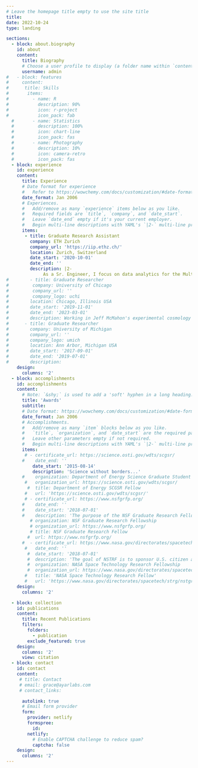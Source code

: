 ```yaml
---
# Leave the homepage title empty to use the site title
title:
date: 2022-10-24
type: landing

sections:
  - block: about.biography
    id: about
    content:
      title: Biography
      # Choose a user profile to display (a folder name within `content/authors/`)
      username: admin
#   - block: features
#     content:
#      title: Skills
#       items:
#         - name: R
#           description: 90%
#           icon: r-project
#           icon_pack: fab
  #       - name: Statistics
  #         description: 100%
  #         icon: chart-line
  #         icon_pack: fas
  #       - name: Photography
  #         description: 10%
  #         icon: camera-retro
  #         icon_pack: fas
  - block: experience
    id: experience
    content:
      title: Experience
      # Date format for experience
      #   Refer to https://wowchemy.com/docs/customization/#date-format
      date_format: Jan 2006
      # Experiences.
      #   Add/remove as many `experience` items below as you like.
      #   Required fields are `title`, `company`, and `date_start`.
      #   Leave `date_end` empty if it's your current employer.
      #   Begin multi-line descriptions with YAML's `|2-` multi-line prefix.
      items:
       - title: Graduate Research Assistant
         company: ETH Zurich
         company_url: 'https://iip.ethz.ch/'
         location: Zurich, Switzerland
         date_start: '2020-10-01'
         date_end: ''
         description: |2-
              As a Sr. Engineer, I focus on data analytics for the Multi-Wavelength Source (MWS) product development for Ayar Labs.  This includes developing data pipelines for the reliability team and executing reliability test plans for the MWS product.
#        - title: Graduate Researcher
#         company: University of Chicago
#         company_url: ''
#         company_logo: uchi
#        location: Chicago, Illinois USA
#        date_start: '2019-11-01'
#        date_end: '2023-03-01'
#        description: Working in Jeff McMahon's experimental cosmology group, I characterized and modeled optical elements for the Simons Observatory, a next-generation cosmology experiment.
#      - title: Graduate Researcher
#        company: University of Michigan
#        company_url: ''
#        company_logo: umich
#        location: Ann Arbor, Michigan USA
#        date_start: '2017-09-01'
#        date_end: '2019-07-01'
#        description:
    design:
      columns: '2'
  - block: accomplishments
    id: accomplishments
    content:
      # Note: `&shy;` is used to add a 'soft' hyphen in a long heading.
      title: 'Awards'
      subtitle:
      # Date format: https://wowchemy.com/docs/customization/#date-format
      date_format: Jan 2006
      # Accomplishments.
      #   Add/remove as many `item` blocks below as you like.
      #   `title`, `organization`, and `date_start` are the required parameters.
      #   Leave other parameters empty if not required.
      #   Begin multi-line descriptions with YAML's `|2-` multi-line prefix.
      items:
       # - certificate_url: https://science.osti.gov/wdts/scgsr/
      #    date_end: ''
          date_start: '2015-08-14'
          description: 'Science without borders...'
      #    organization: Department of Energy Science Graduate Student Research (SCGSR) Program
       #   organization_url: https://science.osti.gov/wdts/scgsr/
        #  title: Department of Energy SCGSR Fellow
       #   url: 'https://science.osti.gov/wdts/scgsr/'
       # - certificate_url: https://www.nsfgrfp.org/
      #    date_end: ''
      #    date_start: '2018-07-01'
      #    description: 'The purpose of the NSF Graduate Research Fellowship Program (GRFP) is to ensure the quality, vitality, and diversity of the scientific and engineering workforce of the United States. GRFP seeks to broaden participation in science and engineering of underrepresented groups, including women, minorities, persons with disabilities, and veterans.'
         # organization: NSF Graduate Research Fellowship
         # organization_url: https://www.nsfgrfp.org/
         # title: NSF Graduate Research Fellow
        #  url: https://www.nsfgrfp.org/
      #  - certificate_url: https://www.nasa.gov/directorates/spacetech/strg/nstgro
       #   date_end: ''
        #  date_start: '2018-07-01'
        #  description: 'The goal of NSTRF is to sponsor U.S. citizen and permanent resident graduate students who show significant potential to contribute to NASA’s goal of creating innovative new space technologies for our Nation’s science, exploration and economic future.  Declined award offer.'
        #  organization: NASA Space Technology Research Fellowship
        #  organization_url: https://www.nasa.gov/directorates/spacetech/strg/nstgro
       #   title: 'NASA Space Technology Research Fellow'
       #   url: 'https://www.nasa.gov/directorates/spacetech/strg/nstgro'
    design:
      columns: '2'

  - block: collection
    id: publications
    content:
      title: Recent Publications
      filters:
        folders:
          - publication
        exclude_featured: true
    design:
      columns: '2'
      view: citation
  - block: contact
    id: contact
    content:
     # title: Contact
     # email: grace@ayarlabs.com
     # contact_links:

      autolink: true
      # Email form provider
      form:
        provider: netlify
        formspree:
          id:
        netlify:
          # Enable CAPTCHA challenge to reduce spam?
          captcha: false
    design:
      columns: '2'
---
```

